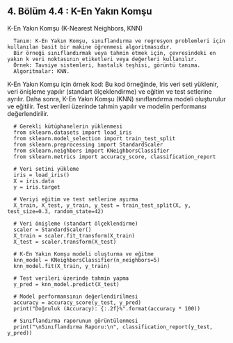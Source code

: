 ## 4. Bölüm 4.4 : K-En Yakın Komşu

K-En Yakın Komşu (K-Nearest Neighbors, KNN)

      Tanım: K-En Yakın Komşu, sınıflandırma ve regresyon problemleri için kullanılan basit bir makine öğrenmesi algoritmasıdır. 
      Bir örneği sınıflandırmak veya tahmin etmek için, çevresindeki en yakın k veri noktasının etiketleri veya değerleri kullanılır.
      Örnek: Tavsiye sistemleri, hastalık teşhisi, görüntü tanıma.
      Algoritmalar: KNN.


K-En Yakın Komşu için örnek kod: Bu kod örneğinde, Iris veri seti yüklenir, veri önişleme yapılır (standart ölçeklendirme) ve eğitim ve test setlerine ayrılır. Daha sonra, K-En Yakın Komşu (KNN) sınıflandırma modeli oluşturulur ve eğitilir. Test verileri üzerinde tahmin yapılır ve modelin performansı değerlendirilir.

      # Gerekli kütüphanelerin yüklenmesi
      from sklearn.datasets import load_iris
      from sklearn.model_selection import train_test_split
      from sklearn.preprocessing import StandardScaler
      from sklearn.neighbors import KNeighborsClassifier
      from sklearn.metrics import accuracy_score, classification_report
      
      # Veri setini yükleme
      iris = load_iris()
      X = iris.data
      y = iris.target
      
      # Veriyi eğitim ve test setlerine ayırma
      X_train, X_test, y_train, y_test = train_test_split(X, y, test_size=0.3, random_state=42)
      
      # Veri önişleme (standart ölçeklendirme)
      scaler = StandardScaler()
      X_train = scaler.fit_transform(X_train)
      X_test = scaler.transform(X_test)
      
      # K-En Yakın Komşu modeli oluşturma ve eğitme
      knn_model = KNeighborsClassifier(n_neighbors=5)
      knn_model.fit(X_train, y_train)
      
      # Test verileri üzerinde tahmin yapma
      y_pred = knn_model.predict(X_test)
      
      # Model performansının değerlendirilmesi
      accuracy = accuracy_score(y_test, y_pred)
      print("Doğruluk (Accuracy): {:.2f}%".format(accuracy * 100))
      
      # Sınıflandırma raporunun görüntülenmesi
      print("\nSınıflandırma Raporu:\n", classification_report(y_test, y_pred))
